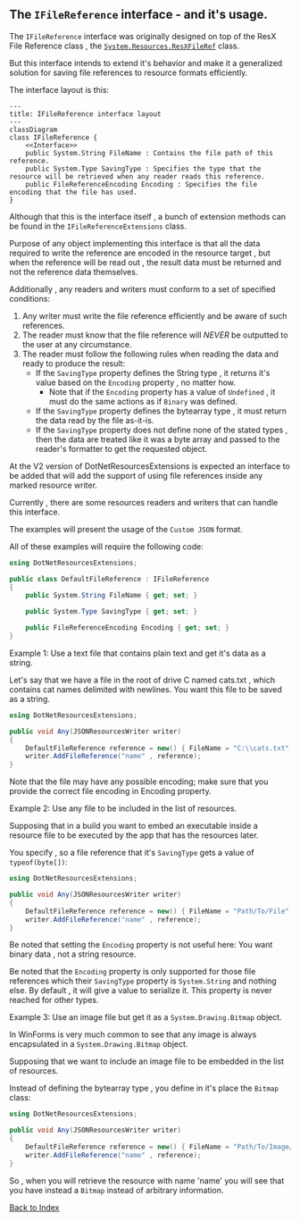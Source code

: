 ## The `IFileReference` interface - and it's usage.

The `IFileReference` interface was originally designed on top of the ResX
File Reference class , the [`System.Resources.ResXFileRef`](https://learn.microsoft.com/en-us/dotnet/api/system.resources.resxfileref) class.

But this interface intends to extend it's behavior and make it a generalized solution for saving file references to resource formats efficiently.

The interface layout is this:

~~~mermaid
---
title: IFileReference interface layout
---
classDiagram
class IFileReference {
	<<Interface>>
	public System.String FileName : Contains the file path of this reference.
	public System.Type SavingType : Specifies the type that the resource will be retrieved when any reader reads this reference.
	public FileReferenceEncoding Encoding : Specifies the file encoding that the file has used.
}
~~~

Although that this is the interface itself , a bunch of extension methods can be found in the `IFileReferenceExtensions` class.

Purpose of any object implementing this interface is that all the data required to write the reference are encoded in the resource target , 
but when the reference will be read out , the result data must be returned and not the reference data themselves.

Additionally , any readers and writers must conform to a set of specified conditions:

1. Any writer must write the file reference efficiently and be aware of such references.
2. The reader must know that the file reference will _NEVER_ be outputted to the user at any circumstance.
3. The reader must follow the following rules when reading the data and ready to produce the result:
	- If the `SavingType` property defines the String type , it returns it's value based on the `Encoding` property , no matter how.
    	- Note that if the `Encoding` property has a value of `Undefined` , it must do the same actions as if `Binary` was defined.
	- If the `SavingType` property defines the bytearray type , it must return the data read by the file as-it-is.
	- If the `SavingType` property does not define none of the stated types , then the data are treated like it was 
	a byte array and passed to the reader's formatter to get the requested object.


At the V2 version of DotNetResourcesExtensions is expected an interface to be added that will add the support of using
file references inside any marked resource writer.

Currently , there are some resources readers and writers that can handle this interface.

The examples will present the usage of the `Custom JSON` format.

All of these examples will require the following code:
~~~C#
using DotNetResourcesExtensions;

public class DefaultFileReference : IFileReference
{
	public System.String FileName { get; set; }

	public System.Type SavingType { get; set; }

	public FileReferenceEncoding Encoding { get; set; }
}
~~~

Example 1: Use a text file that contains plain text and get it's data as a string.

Let's say that we have a file in the root of drive C named cats.txt , which contains cat names delimited with newlines.
You want this file to be saved as a string.

~~~C#
using DotNetResourcesExtensions;

public void Any(JSONResourcesWriter writer)
{
	DefaultFileReference reference = new() { FileName = "C:\\cats.txt" , SavingType = typeof(string) , Encoding = FileReferenceEncoding.UTF8 };
	writer.AddFileReference("name" , reference);
}
~~~

Note that the file may have any possible encoding; make sure that you provide the correct file encoding in Encoding property.

Example 2: Use any file to be included in the list of resources.

Supposing that in a build you want to embed an executable inside a resource file to be executed by the app that has the resources later.

You specify , so a file reference that it's `SavingType` gets a value of `typeof(byte[])`:
~~~C#
using DotNetResourcesExtensions;

public void Any(JSONResourcesWriter writer)
{
	DefaultFileReference reference = new() { FileName = "Path/To/File" , SavingType = typeof(byte[]) };
	writer.AddFileReference("name" , reference);
}
~~~

Be noted that setting the `Encoding` property is not useful here: 
You want binary data , not a string resource. 

Be noted that the `Encoding` property is only supported for those file references which their `SavingType` 
property is `System.String` and nothing else. By default , it will give a value to serialize it. This property is never reached for other types.

Example 3: Use an image file but get it as a `System.Drawing.Bitmap` object.

In WinForms is very much common to see that any image is always encapsulated in a `System.Drawing.Bitmap` object.

Supposing that we want to include an image file to be embedded in the list of resources.

Instead of defining the bytearray type , you define in it's place the `Bitmap` class:

~~~C#
using DotNetResourcesExtensions;

public void Any(JSONResourcesWriter writer)
{
	DefaultFileReference reference = new() { FileName = "Path/To/Image/File" , SavingType = typeof(System.Drawing.Bitmap) };
	writer.AddFileReference("name" , reference);
}
~~~

So , when you will retrieve the resource with name 'name' you will see that you have instead a `Bitmap` instead of arbitrary information.

[Back to Index](https://github.com/mdcdi1315/dotnetresourcesextensions/blob/master/Docs/Main.md)